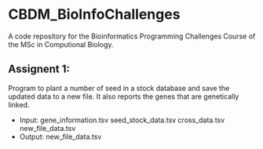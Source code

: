 # CBDM_BioInfoChallenges
A code repository for the Bioinformatics Programming Challenges Course of the MSc in Computional Biology. 

## Assignent 1:
Program to plant a number of seed in a stock database and save the updated data to a new file. It also reports the genes that are genetically linked.
  - Input: gene_information.tsv seed_stock_data.tsv cross_data.tsv new_file_data.tsv
  - Output: new_file_data.tsv
